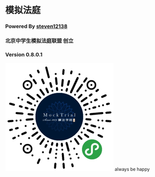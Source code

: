 # 模拟法庭
### Powered By [steven12138](https://github.com/steven12138/)
### 北京中学生模拟法庭联盟 创立
### Version 0.8.0.1 
![小程序码](./icon/logo.jpg)
always be happy